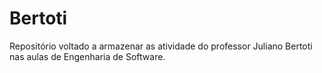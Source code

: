 # Bertoti

Repositório voltado a armazenar as atividade do professor Juliano Bertoti nas aulas de Engenharia de Software.
